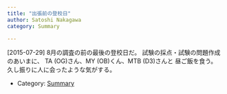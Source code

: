 ```yaml
---
title: "出張前の登校日"
author: Satoshi Nakagawa
category: Summary

---
```


[2015-07-29]  8月の調査の前の最後の登校日だ。
試験の採点・試験の問題作成のあいまに、
TA (OG)さん、MY (OB)くん、MTB (D3)さんと
昼ご飯を食う。
久し振りに人に会ったような気がする。

- Category: [Summary](categories.html#Summary)

